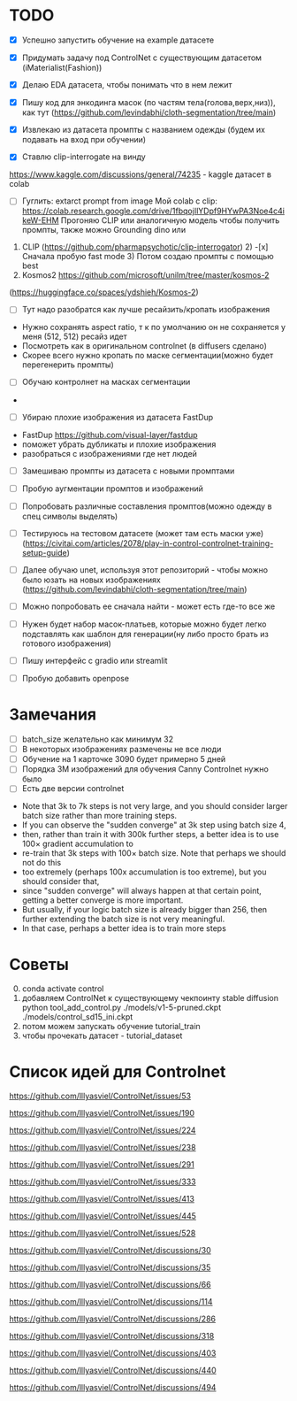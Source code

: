 # TODO

-[x] Успешно запустить обучение на example датасете 

-[x] Придумать задачу под ControlNet с существующим датасетом (iMaterialist(Fashion))

-[x] Делаю EDA датасета, чтобы понимать что в нем лежит

-[x] Пишу код для энкодинга масок (по частям тела(голова,верх,низ)), как тут (https://github.com/levindabhi/cloth-segmentation/tree/main)

-[x] Извлекаю из датасета промпты с названием одежды (будем их подавать на вход при обучении)

-[x] Ставлю clip-interrogate на винду

https://www.kaggle.com/discussions/general/74235 - kaggle датасет в colab
-[ ] Гуглить: extarct prompt from image
Мой colab с clip: https://colab.research.google.com/drive/1fbqojIlYDpf9HYwPA3Noe4c4ikeW-EHM
Прогоняю CLIP или аналогичную модель чтобы получить промпты, также можно Grounding dino или
1) CLIP (https://github.com/pharmapsychotic/clip-interrogator)
   2) -[x] Сначала пробую fast mode
   3) Потом создаю промпты с помощью best
2) Kosmos2 https://github.com/microsoft/unilm/tree/master/kosmos-2

 (https://huggingface.co/spaces/ydshieh/Kosmos-2)

- [ ] Тут надо разобратся как лучше ресайзить/кропать изображения
- Нужно сохранять aspect ratio, т к по умолчанию он не сохраняется у меня (512, 512) ресайз идет
- Посмотреть как в оригинальном controlnet (в diffusers сделано)
- Скорее всего нужно кропать по маске сегментации(можно будет перегенерить промпты)

-[ ] Обучаю контролнет на масках сегментации
- 
-[ ] Убираю плохие изображения из датасета FastDup
- FastDup https://github.com/visual-layer/fastdup
- поможет убрать дубликаты и плохие изображения
- разобраться с изображениями где нет людей


-[ ] Замешиваю промпты из датасета с новыми промптами

-[ ] Пробую аугментации промптов и изображений

- [ ] Попробовать различные составления промптов(можно одежду в спец символы выделять)

- [ ] Тестируюсь на тестовом датасете (может там есть маски уже) (https://civitai.com/articles/2078/play-in-control-controlnet-training-setup-guide)


-[ ] Далее обучаю unet, используя этот репозиторий - чтобы можно было юзать на новых изображениях (https://github.com/levindabhi/cloth-segmentation/tree/main)
-[ ] Можно попробовать ее сначала найти - может есть где-то все же 

- [ ] Нужен будет набор масок-платьев, которые можно будет легко подставлять как шаблон для генерации(ну либо просто брать из готового изображения)

-[ ] Пишу интерфейс с gradio или streamlit

-[ ] Пробую добавить openpose


# Замечания

-[ ] batch_size желательно как минимум 32
-[ ] В некоторых изображениях размечены не все люди
-[ ] Обучение на 1 карточке 3090 будет примерно 5 дней
-[ ] Порядка 3M изображений для обучения Canny Controlnet нужно было
-[ ] Есть две версии controlnet
- Note that 3k to 7k steps is not very large, and you should consider larger batch size rather than more training steps.
- If you can observe the "sudden converge" at 3k step using batch size 4,
- then, rather than train it with 300k further steps, a better idea is to use 100× gradient accumulation to 
- re-train that 3k steps with 100× batch size. Note that perhaps we should not do this
- too extremely (perhaps 100x accumulation is too extreme), but you should consider that,
- since "sudden converge" will always happen at that certain point, getting a better converge is more important.
- But usually, if your logic batch size is already bigger than 256, then further extending the batch size is not very meaningful.
- In that case, perhaps a better idea is to train more steps

# Советы

0) conda activate control
1) добавляем ControlNet к существующему чекпоинту stable diffusion
python tool_add_control.py ./models/v1-5-pruned.ckpt ./models/control_sd15_ini.ckpt
2) потом можем запускать обучение tutorial_train
3) чтобы прочекать датасет - tutorial_dataset


# Список идей для Controlnet

https://github.com/lllyasviel/ControlNet/issues/53

https://github.com/lllyasviel/ControlNet/issues/190

https://github.com/lllyasviel/ControlNet/issues/224

https://github.com/lllyasviel/ControlNet/issues/238

https://github.com/lllyasviel/ControlNet/issues/291

https://github.com/lllyasviel/ControlNet/issues/333

https://github.com/lllyasviel/ControlNet/issues/413

https://github.com/lllyasviel/ControlNet/issues/445

https://github.com/lllyasviel/ControlNet/issues/528

https://github.com/lllyasviel/ControlNet/discussions/30

https://github.com/lllyasviel/ControlNet/discussions/35

https://github.com/lllyasviel/ControlNet/discussions/66

https://github.com/lllyasviel/ControlNet/discussions/114

https://github.com/lllyasviel/ControlNet/discussions/286

https://github.com/lllyasviel/ControlNet/discussions/318

https://github.com/lllyasviel/ControlNet/discussions/403

https://github.com/lllyasviel/ControlNet/discussions/440

https://github.com/lllyasviel/ControlNet/discussions/494
